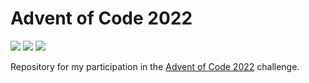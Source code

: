 # Advent of Code 2022

![](https://img.shields.io/badge/Day%20📅-3-blue)
![](https://img.shields.io/badge/Stars%20⭐-3-yellow)
![](https://img.shields.io/badge/Days%20Completed%20✅-1-darkgreen)

Repository for my participation in the [Advent of Code 2022](https://adventofcode.com/2022) challenge.
